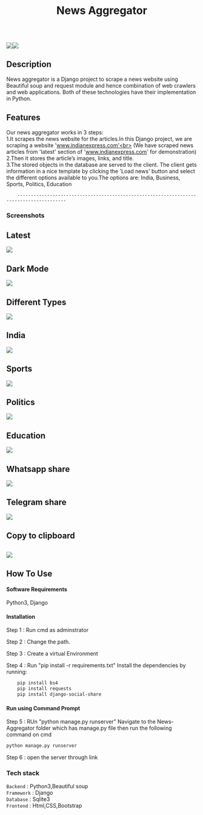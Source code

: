 </p>
<h1 align = 'center'>News Aggregator</h1>
<br>

<br>

[![](https://img.shields.io/badge/Made_with-Python3-blue?style=for-the-badge&logo=python)](https://www.python.org "Python3")[![](https://img.shields.io/badge/Made_with-Django-blue?style=for-the-badge&logo=django)](https://www.djangoproject.com/ "Django")

</p>

## Description

News aggregator is a Django project to scrape a news website using Beautiful soup and request module and hence combination of web crawlers and web applications.
Both of these technologies have their implementation in Python.

## Features

Our news aggregator works in 3 steps:<br>
1.It scrapes the news website for the articles.In this Django project, we are scraping a website 'www.indianexpress.com'<br>
(We have scraped news articles from 'latest' section of 'www.indianexpress.com' for demonstration)<br>
2.Then it stores the article’s images, links, and title.<br>
3.The stored objects in the database are served to the client. The client gets information in a nice template by clicking the 'Load news' button and select the different options available to you.The options are: India, Business, Sports, Politics, Education<br>

        ----------------------------------------------------------------------------------------
### Screenshots ###
## Latest
![](https://github.com/harshdeep-005/git-uploads/blob/main/Screenshot%202025-06-10%20183724.png?raw=true)
## Dark Mode
![](https://github.com/harshdeep-005/git-uploads/blob/main/Screenshot%202025-06-10%20183754.png?raw=true)
## Different Types
![](https://github.com/harshdeep-005/git-uploads/blob/main/Screenshot%202025-06-10%20183839.png?raw=true)
## India
![](https://github.com/harshdeep-005/git-uploads/blob/main/Screenshot%202025-06-10%20185710.png?raw=true)
## Sports
![](https://github.com/harshdeep-005/git-uploads/blob/main/Screenshot%202025-06-10%20185727.png?raw=true)
## Politics
![](https://github.com/harshdeep-005/git-uploads/blob/main/Screenshot%202025-06-10%20185753.png?raw=true)
## Education
![](https://github.com/harshdeep-005/git-uploads/blob/main/Screenshot%202025-06-10%20185809.png?raw=true)
## Whatsapp share
![](https://github.com/harshdeep-005/git-uploads/blob/main/Screenshot%202025-06-10%20183929.png?raw=true)
## Telegram share
![](https://github.com/harshdeep-005/git-uploads/blob/main/Screenshot%202025-06-10%20183948.png?raw=true)
## Copy to clipboard
![](https://github.com/harshdeep-005/git-uploads/blob/main/Screenshot%202025-06-10%20184029.png?raw=true)
---------------------------------------------------------------------------------------

## How To Use

#### Software Requirements

Python3, Django

#### Installation
Step 1 : Run cmd as adminstrator

Step 2 : Change the path.

Step 3 : Create a virtual Environment

Step 4 : Run "pip install -r requirements.txt"
Install the dependencies by running:
```html  
    pip install bs4
    pip install requests
    pip install django-social-share
```

#### Run using Command Prompt
Step 5 : RUn "python manage.py runserver"
Navigate to the News-Aggregator folder which has manage.py file then run the following command on cmd

```html
python manage.py runserver
```
Step 6 : open the server through link
### Tech stack

`Backend` : Python3,Beautiful soup <br>
`Framework` : Django <br>
`Database` : Sqlite3 <br>
`Frontend` : Html,CSS,Bootstrap <br>
